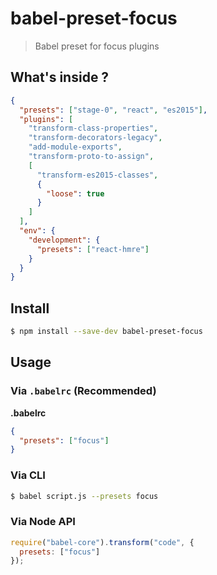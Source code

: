 # babel-preset-focus

> Babel preset for focus plugins

## What's inside ?

```json
{
  "presets": ["stage-0", "react", "es2015"],
  "plugins": [
    "transform-class-properties",
    "transform-decorators-legacy",
    "add-module-exports",
    "transform-proto-to-assign",
    [
      "transform-es2015-classes",
      {
        "loose": true
      }
    ]
  ],
  "env": {
    "development": {
      "presets": ["react-hmre"]
    }
  }
}

```

## Install

```sh
$ npm install --save-dev babel-preset-focus
```

## Usage

### Via `.babelrc` (Recommended)

**.babelrc**

```json
{
  "presets": ["focus"]
}
```

### Via CLI

```sh
$ babel script.js --presets focus
```

### Via Node API

```javascript
require("babel-core").transform("code", {
  presets: ["focus"]
});
```
